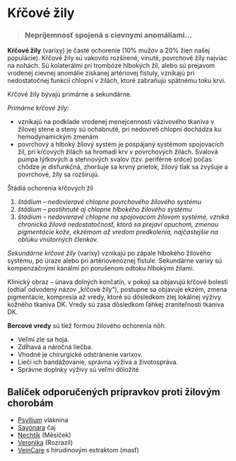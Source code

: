 Kŕčové žily
===========


> ### Nepríjemnosť spojená s cievnymi anomáliami…
> 
> 

**Kŕčové žily** (varixy) je časté ochorenie (10% mužov a 20% žien našej
populácie). Kŕčové žily sú vakovito rozšírené, vinuté, povrchové žily najviac na
nohách. Sú kolaterálmi pri trombóze hlbokých žíl, alebo sú prejavom vrodenej
cievnej anomálie získanej artériovej fistuly, vznikajú pri nedostatočnej funkcií
chlopní v žilách, ktoré zabraňujú spätnému toku krvi.

Kŕčové žily bývajú primárne a sekundárne.

*Primárne kŕčové žily*:

* vznikajú na podklade vrodenej menejcennosti väzivového tkaniva v žilovej stene a steny sú ochabnuté, pri nedovretí chlopní dochádza ku hemodynamickým zmenám
* povrchový a hlboký žilový systém je pospájaný systémom spojovacích žíl, pri kŕčových žilách sa hromadí krv v povrchových žilách. Svalová pumpa lýtkových a stehnových svalov (tzv. periférne srdce) počas chôdze je disfunkčná, zhoršuje sa krvný prietok, žilový tlak sa zvyšuje a povrchové, žily sa rozširujú.

Štádiá ochorenia kŕčových žíl

1. *štádium – nedovieravé chlopne povrchového žilového systému*
2. *štádium – postihnuté aj chlopne hlbokého žilového systému*
3. *štádium – nedovieravé chlopne na spojovacom žilovom systéme, vzniká chronická žilová nedostatočnosť, ktorá sa prejaví opuchom, zmenou pigmentácie kože, ekzémom až vredom predkolenia, najčastejšie na oblúku vnútorných členkov.*

*Sekundárne kŕčové žily* (varixy) vznikajú po zápale hlbokého žilového systému,
po úraze alebo pri artériovenóznej fistule. Sekundárne varixy sú kompenzačnými
kanálmi pri porušenom odtoku hlbokými žilami.

Klinický obraz – únava dolných končatín, v pokoji sa objavujú kŕčové bolesti
(odtiaľ odvodený názov „kŕčové žily“), postupne sa objavuje ekzém, zmena
pigmentácie, kompresia až vredy, ktoré sú dôsledkom zlej lokálnej výživy kožného
tkaniva DK. Vredy sú zasa dôsledkom ľahkej zraniteľnosti tkaniva DK.

**Bercové vredy** sú tiež formou žilového ochorenia nôh.

* Veľmi zle sa hoja.
* Zdĺhavá a náročná liečba.
* Vhodné je chirurgické odstránenie varixov.
* Lieči ich bandážovanie, správna výživa a životospráva.
* Správne doplnky výživy sú veľmi dôložité

Balíček odporučených prípravkov proti žilovým chorobám
------------------------------------------------------

* [Psyllium](../caje/psyllium) vláknina
* [Sayonara](../caje/sayonara) čaj
* [Nechtík](../tinktury/nechtik) (Měsíček)
* [Veronika](../tinktury/veronika) (Rozrazil)
* [VeinCare](../procvi/veincare) s hirudinovým extraktom (masť)
